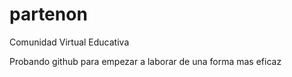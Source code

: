 # partenon
Comunidad Virtual Educativa

Probando github para empezar a laborar de una forma mas eficaz

